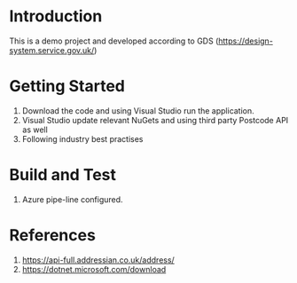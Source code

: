 # Introduction 
This is a demo project and developed according to GDS (https://design-system.service.gov.uk/)


# Getting Started
1.	Download the code and using Visual Studio run the application.
2.	Visual Studio update relevant NuGets and using third party Postcode API as well
3.	Following industry best practises
 

# Build and Test
1. Azure pipe-line configured.  

# References
1. https://api-full.addressian.co.uk/address/
2. https://dotnet.microsoft.com/download
 
 
